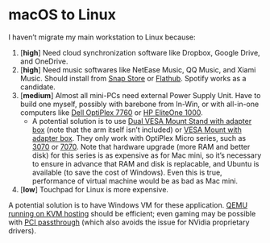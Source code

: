 # macOS to Linux

I haven’t migrate my main workstation to Linux because:

 1. [**high**] Need cloud synchronization software like Dropbox, Google Drive, and OneDrive.
 1. [**high**] Need music softwares like NetEase Music, QQ Music, and Xiami Music. Should install from [Snap Store](https://snapcraft.io/store) or [Flathub](https://flathub.org). Spotify works as a candidate.
 1. [**medium**] Almost all mini-PCs need external Power Supply Unit. Have to build one myself, possibly with barebone from In-Win, or with all-in-one computers like [Dell OptiPlex 7760](https://www.dell.com/en-us/work/shop/desktop-and-all-in-one-pcs/optiplex-7760-all-in-one/spd/optiplex-7760-aio) or [HP EliteOne 1000](https://www8.hp.com/us/en/elite-family/eliteone-1000-aio.html).
      - A potential solution is to use [Dual VESA Mount Stand with adapter box](https://www.dell.com/en-us/work/shop/optiplex-micro-dual-vesa-mount-stand-with-adapter-box-customer-kit/apd/452-bder) (note that the arm itself isn’t included) or [VESA Mount with adapter box](https://www.dell.com/en-us/work/shop/optiplex-micro-vesa-mount-with-adapter-box/apd/452-bdeq). They only work with OptiPlex Micro series, such as [3070](https://www.dell.com/en-us/work/shop/desktops-all-in-one-pcs/optiplex-3070-micro-desktop/spd/optiplex-3070-micro) or [7070](https://www.dell.com/en-us/work/shop/desktops-n-workstations/7070-micro/spd/optiplex-7070-micro). Note that hardware upgrade (more RAM and better disk) for this series is as expensive as for Mac mini, so it’s necessary to ensure in advance that RAM and disk is replacable, and Ubuntu is available (to save the cost of Windows). Even this is true, performance of virtual machine would be as bad as Mac mini.
 1. [**low**] Touchpad for Linux is more expensive.

 A potential solution is to have Windows VM for these application. [QEMU running on KVM hosting](https://en.wikipedia.org/wiki/QEMU#Operating_modes) should be efficient; even gaming may be possible with [PCI passthrough](https://wiki.archlinux.org/index.php/PCI_passthrough_via_OVMF) (which also avoids the issue for NVidia proprietary drivers).
